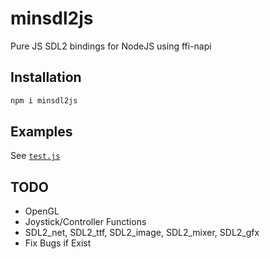 # minsdl2js
Pure JS SDL2 bindings for NodeJS using ffi-napi
## Installation
```sh
npm i minsdl2js
```
## Examples
See [`test.js`](https://github.com/Pixelsuft/minsdl2js/blob/main/test.js)
## TODO
- OpenGL <br />
- Joystick/Controller Functions <br />
- SDL2_net, SDL2_ttf, SDL2_image, SDL2_mixer, SDL2_gfx <br />
- Fix Bugs if Exist
